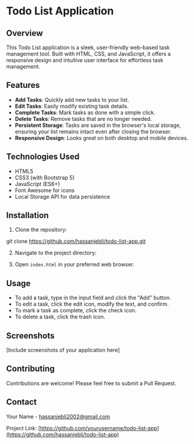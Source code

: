 # Todo List Application

## Overview

This Todo List application is a sleek, user-friendly web-based task management tool. Built with HTML, CSS, and JavaScript, it offers a responsive design and intuitive user interface for effortless task management.

## Features

- **Add Tasks**: Quickly add new tasks to your list.
- **Edit Tasks**: Easily modify existing task details.
- **Complete Tasks**: Mark tasks as done with a simple click.
- **Delete Tasks**: Remove tasks that are no longer needed.
- **Persistent Storage**: Tasks are saved in the browser's local storage, ensuring your list remains intact even after closing the browser.
- **Responsive Design**: Looks great on both desktop and mobile devices.

## Technologies Used

- HTML5
- CSS3 (with Bootstrap 5)
- JavaScript (ES6+)
- Font Awesome for icons
- Local Storage API for data persistence

## Installation

1. Clone the repository:

git clone https://github.com/hassanjebli/todo-list-app.git

2. Navigate to the project directory:


3. Open `index.html` in your preferred web browser.

## Usage

- To add a task, type in the input field and click the "Add" button.
- To edit a task, click the edit icon, modify the text, and confirm.
- To mark a task as complete, click the check icon.
- To delete a task, click the trash icon.

## Screenshots

[Include screenshots of your application here]

## Contributing

Contributions are welcome! Please feel free to submit a Pull Request.


## Contact

Your Name - [hassanjebli2002@gmail.com](mailto:hassanjebli2002@gmail.com)

Project Link: [https://github.com/yourusername/todo-list-app](https://github.com/hassanjebli/todo-list-app)
